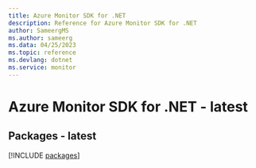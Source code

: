 ```yaml
---
title: Azure Monitor SDK for .NET
description: Reference for Azure Monitor SDK for .NET
author: SameergMS
ms.author: sameerg
ms.data: 04/25/2023
ms.topic: reference
ms.devlang: dotnet
ms.service: monitor
---
```

# Azure Monitor SDK for .NET - latest
## Packages - latest
[!INCLUDE [packages](monitor-index.md)]